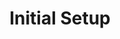 ---
title: "Initial Setup"
description: 
weight: 100
linkTitle: "Initial Setup"
menu: 
  docs:
    parent: How-To Guides
---